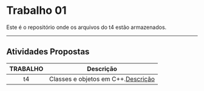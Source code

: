 # Trabalho 01

Este é o repositório onde os arquivos do t4 estão armazenados.
***

## Atividades Propostas

| TRABALHO | Descrição | 
|:---------:| --------- |
|t4|Classes e objetos em C++.[Descrição](https://github.com/AndreaInfUFSM/elc117-2017a/tree/master/trabalhos/t4)|
